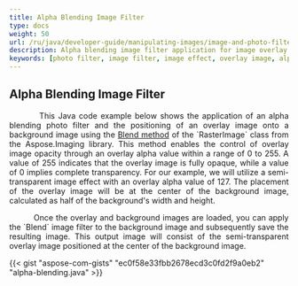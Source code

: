 ```yaml
---
title: Alpha Blending Image Filter
type: docs
weight: 50
url: /ru/java/developer-guide/manipulating-images/image-and-photo-filters/alpha-blending-image-filter/
description: Alpha blending image filter application for image overlay with opacity level settings with Java code example.
keywords: [photo filter, image filter, image effect, overlay image, alpha blending, blend image, blend method, background image, overlay alpha, overlay layer, transparency level, opacity level]
---
```


## Alpha Blending Image Filter

<p align='justify'>
&nbsp;&nbsp;&nbsp;&nbsp;&nbsp;&nbsp;&nbsp;&nbsp;
This Java code example below shows the application of an alpha blending photo filter and the positioning of an overlay image onto a background image using the <a href="https://reference.aspose.com/imaging/ru/java/com.aspose.imaging/rasterimage/#blend-com.aspose.imaging.Point-com.aspose.imaging.RasterImage-com.aspose.imaging.Rectangle-byte-">Blend method</a> of the `RasterImage` class from the Aspose.Imaging library. This method enables the control of overlay image opacity through an overlay alpha value within a range of 0 to 255. A value of 255 indicates that the overlay image is fully opaque, while a value of 0 implies complete transparency. For our example, we will utilize a semi-transparent image effect with an overlay alpha value of 127. The placement of the overlay image will be at the center of the background image, calculated as half of the background's width and height.
</p>

<p align='justify'>
&nbsp;&nbsp;&nbsp;&nbsp;&nbsp;&nbsp;&nbsp;&nbsp;
Once the overlay and background images are loaded, you can apply the `Blend` image filter to the background image and subsequently save the resulting image. This output image will consist of the semi-transparent overlay image positioned at the center of the background image.
</p>

{{< gist "aspose-com-gists" "ec0f58e33fbb2678ecd3c0fd2f9a0eb2" "alpha-blending.java" >}}

